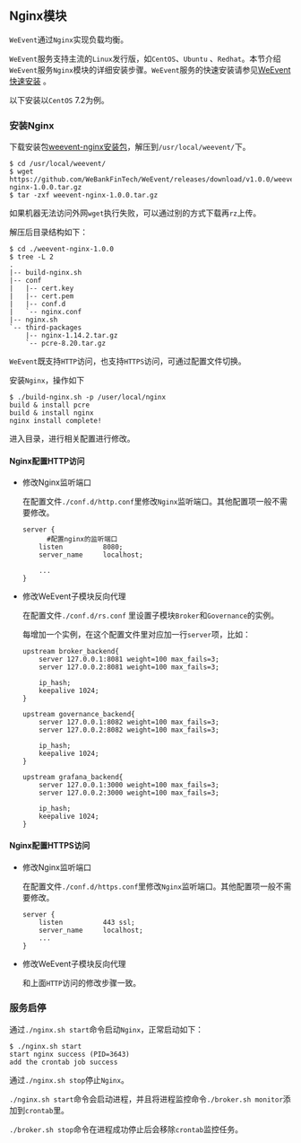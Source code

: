 ## Nginx模块

`WeEvent`通过`Nginx`实现负载均衡。

`WeEvent`服务支持主流的`Linux`发行版，如`CentOS`、`Ubuntu` 、`Redhat`。本节介绍`WeEvent`服务`Nginx`模块的详细安装步骤。`WeEvent`服务的快速安装请参见[WeEvent快速安装](../quickinstall.html) 。

以下安装以`CentOS` 7.2为例。

### 安装Nginx

下载安装包[weevent-nginx安装包](https://github.com/WeBankFinTech/WeEvent/releases/download/v1.0.0/weevent-nginx-1.0.0.tar.gz)，解压到`/usr/local/weevent/`下。 

```shell
$ cd /usr/local/weevent/
$ wget https://github.com/WeBankFinTech/WeEvent/releases/download/v1.0.0/weevent-nginx-1.0.0.tar.gz
$ tar -zxf weevent-nginx-1.0.0.tar.gz
```

如果机器无法访问外网`wget`执行失败，可以通过别的方式下载再`rz`上传。

解压后目录结构如下：

```shell
$ cd ./weevent-nginx-1.0.0
$ tree -L 2
.
|-- build-nginx.sh
|-- conf
|   |-- cert.key
|   |-- cert.pem
|   |-- conf.d
|   `-- nginx.conf
|-- nginx.sh
`-- third-packages
    |-- nginx-1.14.2.tar.gz
    `-- pcre-8.20.tar.gz

```

`WeEvent`既支持`HTTP`访问，也支持`HTTPS`访问，可通过配置文件切换。

安装`Nginx`，操作如下

```shell
$ ./build-nginx.sh -p /user/local/nginx
build & install pcre
build & install nginx
nginx install complete!
```

进入目录，进行相关配置进行修改。

#### Nginx配置HTTP访问

- 修改Nginx监听端口

  在配置文件`./conf.d/http.conf`里修改`Nginx`监听端口。其他配置项一般不需要修改。

  ```nginx
  server {
    	#配置nginx的监听端口
      listen          8080;
      server_name     localhost;
    
      ...
  }
  ```

- 修改WeEvent子模块反向代理

  在配置文件`./conf.d/rs.conf` 里设置子模块`Broker`和`Governance`的实例。

  每增加一个实例，在这个配置文件里对应加一行`server`项，比如：

  ```nginx
  upstream broker_backend{
      server 127.0.0.1:8081 weight=100 max_fails=3;
      server 127.0.0.2:8081 weight=100 max_fails=3;
    
      ip_hash;
      keepalive 1024;
  }

  upstream governance_backend{
      server 127.0.0.1:8082 weight=100 max_fails=3;
      server 127.0.0.2:8082 weight=100 max_fails=3;
    
      ip_hash;
      keepalive 1024;
  }

  upstream grafana_backend{
      server 127.0.0.1:3000 weight=100 max_fails=3;
      server 127.0.0.2:3000 weight=100 max_fails=3;
    
      ip_hash;
      keepalive 1024;
  }
  ```

#### Nginx配置HTTPS访问

- 修改Nginx监听端口

  在配置文件`./conf.d/https.conf`里修改`Nginx`监听端口。其他配置项一般不需要修改。

  ```nginx
  server {
      listen          443 ssl;
      server_name     localhost;
      ...
  }
  ```

- 修改WeEvent子模块反向代理

  和上面`HTTP`访问的修改步骤一致。

### 服务启停

通过`./nginx.sh start`命令启动`Nginx`，正常启动如下：

```shell
$ ./nginx.sh start
start nginx success (PID=3643)
add the crontab job success
```

通过`./nginx.sh stop`停止`Nginx`。

`./nginx.sh start`命令会启动进程，并且将进程监控命令`./broker.sh monitor`添加到`crontab`里。

`./broker.sh stop`命令在进程成功停止后会移除`crontab`监控任务。